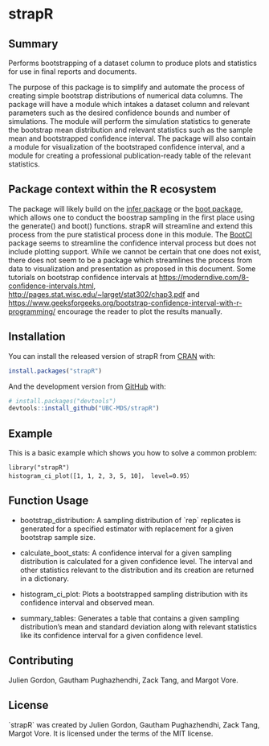 
<!-- README.md is generated from README.Rmd. Please edit that file -->

# strapR

<!-- badges: start -->
<!-- badges: end -->

## Summary

Performs bootstrapping of a dataset column to produce plots and
statistics for use in final reports and documents.

The purpose of this package is to simplify and automate the process of
creating simple bootstrap distributions of numerical data columns. The
package will have a module which intakes a dataset column and relevant
parameters such as the desired confidence bounds and number of
simulations. The module will perform the simulation statistics to
generate the bootstrap mean distribution and relevant statistics such as
the sample mean and bootstrapped confidence interval. The package will
also contain a module for visualization of the bootstraped confidence
interval, and a module for creating a professional publication-ready
table of the relevant statistics.

## **Package context within the R ecosystem**

The package will likely build on the [infer
package](https://cran.r-project.org/web/packages/infer/index.html) or
the [boot package](https://cran.r-project.org/web/packages/boot/), which
allows one to conduct the boostrap sampling in the first place using the
generate() and boot() functions. strapR will streamline and extend this
process from the pure statistical process done in this module. The
[BootCI](https://rdrr.io/cran/DescTools/man/BootCI.html) package seems
to streamline the confidence interval process but does not include
plotting support. While we cannot be certain that one does not exist,
there does not seem to be a package which streamlines the process from
data to visualization and presentation as proposed in this document.
Some tutorials on bootstrap confidence intervals at
<https://moderndive.com/8-confidence-intervals.html>,
<http://pages.stat.wisc.edu/~larget/stat302/chap3.pdf> and
<https://www.geeksforgeeks.org/bootstrap-confidence-interval-with-r-programming/>
encourage the reader to plot the results manually.

## Installation

You can install the released version of strapR from
[CRAN](https://CRAN.R-project.org) with:

``` r
install.packages("strapR")
```

And the development version from [GitHub](https://github.com/) with:

``` r
# install.packages("devtools")
devtools::install_github("UBC-MDS/strapR")
```

## Example

This is a basic example which shows you how to solve a common problem:

    library("strapR")
    histogram_ci_plot([1, 1, 2, 3, 5, 10]， level=0.95）

## Function Usage

-   bootstrap_distribution: A sampling distribution of \`rep\`
    replicates is generated for a specified estimator with replacement
    for a given bootstrap sample size.

-   calculate_boot_stats: A confidence interval for a given sampling
    distribution is calculated for a given confidence level. The
    interval and other statistics relevant to the distribution and its
    creation are returned in a dictionary.

-   histogram_ci_plot: Plots a bootstrapped sampling distribution with
    its confidence interval and observed mean.

-   summary_tables: Generates a table that contains a given sampling
    distribution’s mean and standard deviation along with relevant
    statistics like its confidence interval for a given confidence
    level.

## Contributing

Julien Gordon, Gautham Pughazhendhi, Zack Tang, and Margot Vore.

## License

\`strapR\` was created by Julien Gordon, Gautham Pughazhendhi, Zack
Tang, Margot Vore. It is licensed under the terms of the MIT license.
